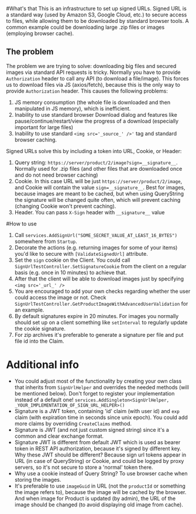 #What's that
This is an infrastructure to set up signed URLs.
Signed URL is a standard way (used by Amazon S3, Google Cloud, etc.) to secure access to files, while allowing them to be downloaded by standard browser tools.
A common example could be downloading large .zip files or images (employing browser cache).

## The problem
The problem we are trying to solve: downloading big files and secured images via standard API requests is tricky.
Normally you have to provide `Authorization` header to call any API (to download a file/image).
This forces us to download files via JS (axios/fetch), because this is the only way to provide `Authorization` header.
This causes the following problems:
1. JS memory consumption (the whole file is downloaded and then manipulated in JS memory), which is inefficient.
1. Inability to use standard browser Download dialog and features like pause/continue/restart/view the progress of a download (especially important for large files)
1. Inability to use standard `<img src='_source_' />'` tag and standard browser caching.

Signed URLs solve this by including a token into URL, Cookie, or Header:
1. Query string: `https://server/product/2/image?sign=__signature__`. Normally used for .zip files (and other files that are downloaded once and do not need browser caching)
2. Cookie. In this case URL will be just `https://server/product/2/image`, and Cookie will contain the value `sign=__signature__`. Best for images, because images are meant to be cached, but when using QueryString the signature will be changed quite often, which will prevent caching (changing Cookie won't prevent caching).
3. Header. You can pass `X-Sign` header with `__signature__` value

#How to use
1. Call `services.AddSignUrl("SOME_SECRET_VALUE_AT_LEAST_16_BYTES")` somewhere from `Startup`.
1. Decorate the actions (e.g. returning images for some of your items) you'd like to secure with `[ValidateSignedUrl]` attribute.
1. Set the `sign` cookie on the Client. You could call `SignUrlTestController.SetSignatureCookie` from the client on a regular basis (e.g. once in 10 minutes) to achieve that.
1. After that the client will be able to download images just by specifying `<img src='_url_' />`
1. You are encouraged to add your own checks regarding whether the user could access the image or not. Check `SignUrlTestController.GetProductImageWithAdvancedUserValidation` for an example.
1. By default signatures expire in 20 minutes. For images you normally should set up on a client something like `setInterval` to regularly update the cookie signature.
1. For zip archives it's preferable to generate a signature per file and put file id into the Claim.

# Additional info
- You could adjust most of the functionality by creating your own class that inherits from `SignUrlHelper` and overrides the needed methods (will be mentioned below). Don't forget to register your implementation instead of a default one!
  `services.AddSingleton<SignUrlHelper, _YOUR_IMPLEMENTATION_OF_SIGN_URL_HELPER>()`
- Signature is a JWT token, containing 'id' claim (with user id) and `exp` claim (with expiration time in seconds since unix epoch). You could add more claims by overriding `CreateClaims` method.
- Signature is JWT (and not just custom signed string) since it's a common and clear exchange format.   
- Signature JWT is different from default JWT which is used as bearer token in REST API authorization, because it's signed by different key.
Why these JWT should be different? Because sign url tokens appear in URL (in case of QueryString) or Cookie, and could be logged by proxy servers, so it's not secure to store a 'normal' token there. 
- Why use a cookie instead of Query String? To use browser cache when storing the images.
- It's preferable to use `imageGuid` in URL (not the `productId` or something the image refers to), because the image will be cached by the browser.
And when image for Product is updated (by admin), the URL of the image should be changed (to avoid displaying old image from cache).
